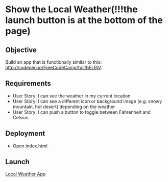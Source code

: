 # Show the Local Weather(!!!the launch button is at the bottom of the page)

## Objective

Build an app that is functionally similar to this: http://codepen.io/FreeCodeCamp/full/bELRjV.



## Requirements

* User Story: I can see the weather in my current location.
* User Story: I can see a different icon or background image (e.g. snowy mountain, hot desert) depending on the weather
* User Story: I can push a button to toggle between Fahrenheit and Celsius.

## Deployment

* Open index.html

## Launch

[Local Weather App](https://nik1910.github.io/fcc-challenges/frontend/local-weather/)

